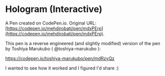 # Hologram (Interactive)

A Pen created on CodePen.io. Original URL: [https://codepen.io/mehdirobati/pen/mdxPErp](https://codepen.io/mehdirobati/pen/mdxPErp).

This pen is a reverse engineered (and slightly modified) version of the pen by Toshiya Marukubo ( @toshiya-marukubo ):

https://codepen.io/toshiya-marukubo/pen/mdRzyQz

I wanted to see how it worked and I figured I'd share :)